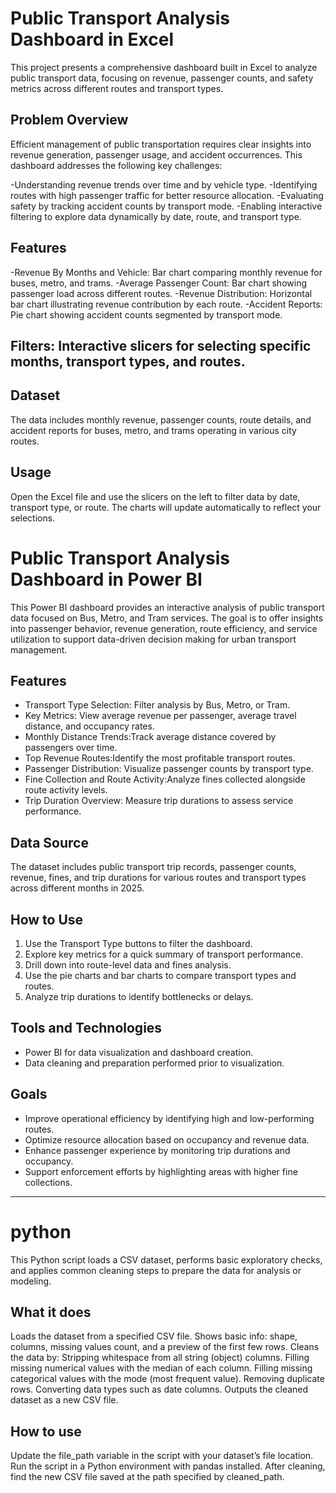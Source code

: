 
# Public Transport Analysis Dashboard in Excel

This project presents a comprehensive dashboard built in Excel to analyze public transport data, focusing on revenue, passenger counts, and safety metrics across different routes and transport types.

## Problem Overview
Efficient management of public transportation requires clear insights into revenue generation, passenger usage, and accident occurrences. This dashboard addresses the following key challenges:

-Understanding revenue trends over time and by vehicle type.
-Identifying routes with high passenger traffic for better resource allocation.
-Evaluating safety by tracking accident counts by transport mode.
-Enabling interactive filtering to explore data dynamically by date, route, and transport type.

## Features
-Revenue By Months and Vehicle: Bar chart comparing monthly revenue for buses, metro, and trams.
-Average Passenger Count: Bar chart showing passenger load across different routes.
-Revenue Distribution: Horizontal bar chart illustrating revenue contribution by each route.
-Accident Reports: Pie chart showing accident counts segmented by transport mode.

## Filters: Interactive slicers for selecting specific months, transport types, and routes.

## Dataset
The data includes monthly revenue, passenger counts, route details, and accident reports for buses, metro, and trams operating in various city routes.

## Usage
Open the Excel file and use the slicers on the left to filter data by date, transport type, or route. The charts will update automatically to reflect your selections.

# Public Transport Analysis Dashboard in Power BI

This Power BI dashboard provides an interactive analysis of public transport data focused on Bus, Metro, and Tram services. The goal is to offer insights into passenger behavior, revenue generation, route efficiency, and service utilization to support data-driven decision making for urban transport management.

 ## Features

- Transport Type Selection: Filter analysis by Bus, Metro, or Tram.
- Key Metrics: View average revenue per passenger, average travel distance, and occupancy rates.
- Monthly Distance Trends:Track average distance covered by passengers over time.
- Top Revenue Routes:Identify the most profitable transport routes.
- Passenger Distribution: Visualize passenger counts by transport type.
- Fine Collection and Route Activity:Analyze fines collected alongside route activity levels.
- Trip Duration Overview: Measure trip durations to assess service performance.

## Data Source

The dataset includes public transport trip records, passenger counts, revenue, fines, and trip durations for various routes and transport types across different months in 2025.

## How to Use

1. Use the Transport Type buttons to filter the dashboard.
2. Explore key metrics for a quick summary of transport performance.
3. Drill down into route-level data and fines analysis.
4. Use the pie charts and bar charts to compare transport types and routes.
5. Analyze trip durations to identify bottlenecks or delays.

## Tools and Technologies

- Power BI for data visualization and dashboard creation.
- Data cleaning and preparation performed prior to visualization.

## Goals

- Improve operational efficiency by identifying high and low-performing routes.
- Optimize resource allocation based on occupancy and revenue data.
- Enhance passenger experience by monitoring trip durations and occupancy.
- Support enforcement efforts by highlighting areas with higher fine collections.

---

# python
This Python script loads a CSV dataset, performs basic exploratory checks, and applies common cleaning steps to prepare the data for analysis or modeling.

## What it does
Loads the dataset from a specified CSV file.
Shows basic info: shape, columns, missing values count, and a preview of the first few rows.
Cleans the data by:
Stripping whitespace from all string (object) columns.
Filling missing numerical values with the median of each column.
Filling missing categorical values with the mode (most frequent value).
Removing duplicate rows.
Converting data types such as date columns.
Outputs the cleaned dataset as a new CSV file.

## How to use
Update the file_path variable in the script with your dataset’s file location.
Run the script in a Python environment with pandas installed.
After cleaning, find the new CSV file saved at the path specified by cleaned_path.




